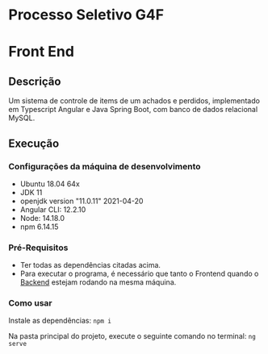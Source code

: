 # Processo Seletivo G4F

# Front End

## Descrição
Um sistema de controle de items de um achados e perdidos, implementado em Typescript Angular e Java Spring Boot, com banco de dados relacional MySQL.

## Execução

### Configurações da máquina de desenvolvimento
* Ubuntu 18.04 64x
* JDK 11
* openjdk version "11.0.11" 2021-04-20
* Angular CLI: 12.2.10
* Node: 14.18.0
* npm 6.14.15

### Pré-Requisitos
* Ter todas as dependências citadas acima.
* Para executar o programa, é necessário que tanto o Frontend quando o [Backend](https://github.com/luisgaboardi/FindItems-Backend) estejam rodando na mesma máquina.

### Como usar

Instale as dependências:
```npm i```

Na pasta principal do projeto, execute o seguinte comando no terminal:
```ng serve```